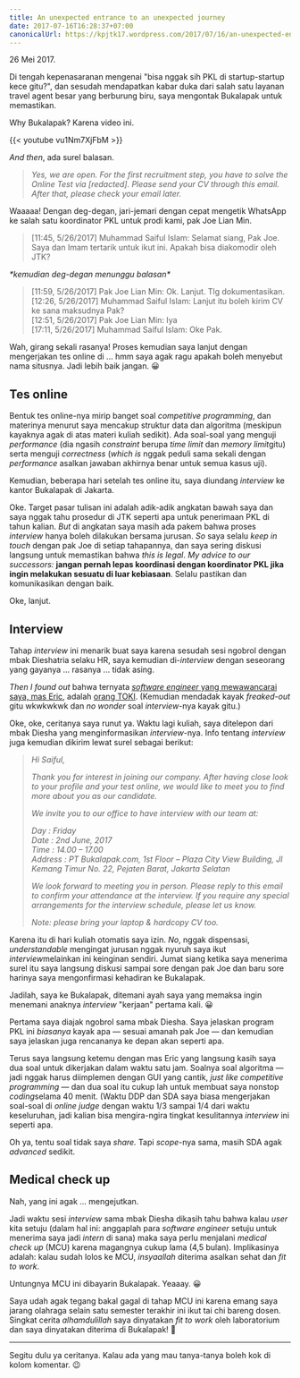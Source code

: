 ```yaml
---
title: An unexpected entrance to an unexpected journey
date: 2017-07-16T16:28:37+07:00
canonicalUrl: https://kpjtk17.wordpress.com/2017/07/16/an-unexpected-entrance-to-an-unexpected-journey/
---
```

26 Mei 2017.

Di tengah kepenasaranan mengenai "bisa nggak sih PKL di startup-startup kece gitu?", dan sesudah mendapatkan kabar duka dari salah satu layanan travel agent besar yang berburung biru, saya mengontak Bukalapak untuk memastikan.

Why Bukalapak? Karena video ini.

{{< youtube vu1Nm7XjFbM >}}

*And then*, ada surel balasan.

<!--more-->

> *Yes, we are open. For the first recruitment step, you have to solve the Online Test via [redacted]. Please send your CV through this email. After that, please check your email later.*

Waaaaa! Dengan deg-degan, jari-jemari dengan cepat mengetik WhatsApp ke salah satu koordinator PKL untuk prodi kami, pak Joe Lian Min.

> [11:45, 5/26/2017] Muhammad Saiful Islam: Selamat siang, Pak Joe. Saya dan Imam tertarik untuk ikut ini. Apakah bisa diakomodir oleh JTK?

_\*kemudian deg-degan menunggu balasan\*_

> [11:59, 5/26/2017] Pak Joe Lian Min: Ok. Lanjut. Tlg dokumentasikan.\
> [12:26, 5/26/2017] Muhammad Saiful Islam: Lanjut itu boleh kirim CV ke sana maksudnya Pak?\
> [12:51, 5/26/2017] Pak Joe Lian Min: Iya\
> [17:11, 5/26/2017] Muhammad Saiful Islam: Oke Pak.

Wah, girang sekali rasanya! Proses kemudian saya lanjut dengan mengerjakan tes online di ... hmm saya agak ragu apakah boleh menyebut nama situsnya. Jadi lebih baik jangan. 😀

## Tes online

Bentuk tes online-nya mirip banget soal *competitive programming*, dan materinya menurut saya mencakup struktur data dan algoritma (meskipun kayaknya agak di atas materi kuliah sedikit). Ada soal-soal yang menguji *performance* (dia ngasih *constraint* berupa *time limit* dan *memory limit*gitu) serta menguji *correctness* (*which is* nggak peduli sama sekali dengan *performance* asalkan jawaban akhirnya benar untuk semua kasus uji).

Kemudian, beberapa hari setelah tes online itu, saya diundang *interview* ke kantor Bukalapak di Jakarta.

Oke. Target pasar tulisan ini adalah adik-adik angkatan bawah saya dan saya nggak tahu prosedur di JTK seperti apa untuk penerimaan PKL di tahun kalian. *But* di angkatan saya masih ada pakem bahwa proses *interview* hanya boleh dilakukan bersama jurusan. *So* saya selalu *keep in touch* dengan pak Joe di setiap tahapannya, dan saya sering diskusi langsung untuk memastikan bahwa *this is legal*. *My advice to our successors:* **jangan pernah lepas koordinasi dengan koordinator PKL jika ingin melakukan sesuatu di luar kebiasaan**. Selalu pastikan dan komunikasikan dengan baik.

Oke, lanjut.

## Interview

Tahap *interview* ini menarik buat saya karena sesudah sesi ngobrol dengan mbak Dieshatria selaku HR, saya kemudian di-*interview* dengan seseorang yang gayanya ... rasanya ... tidak asing.

*Then I found out* bahwa ternyata [*software engineer* yang mewawancarai saya, mas Eric](https://www.linkedin.com/in/ericivander/), adalah [orang TOKI](http://www.toki.or.id/). (Kemudian mendadak kayak *freaked-out* gitu wkwkwkwk dan *no wonder* soal *interview*-nya kayak gitu.)

Oke, oke, ceritanya saya runut ya. Waktu lagi kuliah, saya ditelepon dari mbak Diesha yang menginformasikan *interview*-nya. Info tentang *interview* juga kemudian dikirim lewat surel sebagai berikut:

> *Hi Saiful,*
>
> *Thank you for interest in joining our company. After having close look to your profile and your test online, we would like to meet you to find more about you as our candidate.*
>
> *We invite you to our office to have interview with our team at:*
>
> *Day : Friday*\
> *Date : 2nd June, 2017*\
> *Time : 14.00 – 17.00*\
> *Address : PT Bukalapak.com, 1st Floor – Plaza City View Building, Jl*\
> *Kemang Timur No. 22, Pejaten Barat, Jakarta Selatan*
>
> *We look forward to meeting you in person. Please reply to this email to confirm your attendance at the interview. If you require any special arrangements for the interview schedule, please let us know.*
>
> *Note: please bring your laptop & hardcopy CV too.*

Karena itu di hari kuliah otomatis saya izin. *No*, nggak dispensasi, *understandable* mengingat jurusan nggak nyuruh saya ikut *interview*melainkan ini keinginan sendiri. Jumat siang ketika saya menerima surel itu saya langsung diskusi sampai sore dengan pak Joe dan baru sore harinya saya mengonfirmasi kehadiran ke Bukalapak.

Jadilah, saya ke Bukalapak, ditemani ayah saya yang memaksa ingin menemani anaknya *interview* "kerjaan" pertama kali. 😀

Pertama saya diajak ngobrol sama mbak Diesha. Saya jelaskan program PKL ini *biasanya* kayak apa — sesuai amanah pak Joe — dan kemudian saya jelaskan juga rencananya ke depan akan seperti apa.

Terus saya langsung ketemu dengan mas Eric yang langsung kasih saya dua soal untuk dikerjakan dalam waktu satu jam. Soalnya soal algoritma — jadi nggak harus diimplemen dengan GUI yang cantik, *just like competitive programming* — dan dua soal itu cukup lah untuk membuat saya nonstop *coding*selama 40 menit. (Waktu DDP dan SDA saya biasa mengerjakan soal-soal di *online judge* dengan waktu 1/3 sampai 1/4 dari waktu keseluruhan, jadi kalian bisa mengira-ngira tingkat kesulitannya *interview* ini seperti apa.

Oh ya, tentu soal tidak saya *share.* Tapi *scope*-nya sama, masih SDA agak *advanced* sedikit.

## Medical check up

Nah, yang ini agak ... mengejutkan.

Jadi waktu sesi *interview* sama mbak Diesha dikasih tahu bahwa kalau *user* kita setuju (dalam hal ini: anggaplah para *software engineer* setuju untuk menerima saya jadi *intern* di sana) maka saya perlu menjalani *medical check up* (MCU) karena magangnya cukup lama (4,5 bulan). Implikasinya adalah: kalau sudah lolos ke MCU, *insyaallah* diterima asalkan sehat dan *fit to work*.

Untungnya MCU ini dibayarin Bukalapak. Yeaaay. 😀

Saya udah agak tegang bakal gagal di tahap MCU ini karena emang saya jarang olahraga selain satu semester terakhir ini ikut tai chi bareng dosen. Singkat cerita *alhamdulillah* saya dinyatakan *fit to work* oleh laboratorium dan saya dinyatakan diterima di Bukalapak! 🙂

---

Segitu dulu ya ceritanya. Kalau ada yang mau tanya-tanya boleh kok di kolom komentar. 😉

